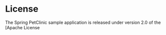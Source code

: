 # License
The Spring PetClinic sample application is released under version 2.0 of the [Apache License
